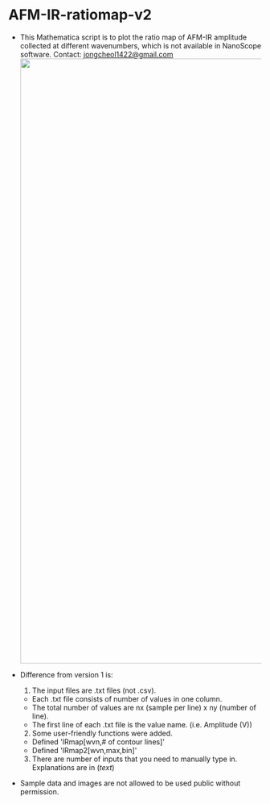 # AFM-IR-ratiomap-v2
* This Mathematica script is to plot the ratio map of AFM-IR amplitude collected at different wavenumbers, which is not available in NanoScope software. Contact: jongcheol1422@gmail.com
<img src="https://github.com/JasonL1422/AFM-IR-ratiomap-v2/blob/main/v2.1_uploaded/v2.1_example22.png" width="1200"/> </a>
* Difference from version 1 is:
  1. The input files are .txt files (not .csv). 
   - Each .txt file consists of number of values in one column.
   - The total number of values are nx (sample per line) x ny (number of line).
   - The first line of each .txt file is the value name. (i.e. Amplitude (V))
     
  2. Some user-friendly functions were added.
   - Defined 'IRmap[wvn,# of contour lines]'
   - Defined 'IRmap2[wvn,max,bin]'
     
  3. There are number of inputs that you need to manually type in. Explanations are in (*text*)

* Sample data and images are not allowed to be used public without permission.


